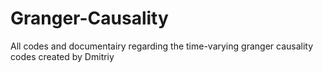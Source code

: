 # Granger-Causality
All codes and documentairy regarding the time-varying granger causality codes created by Dmitriy
